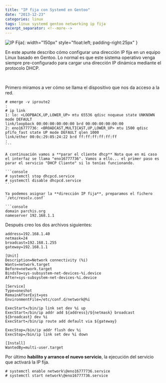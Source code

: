 ```yaml
---
title: "IP fija con Systemd en Gentoo"
date: "2013-12-23"
categories: linux
tags: linux systemd gentoo networking ip fija
excerpt_separator: <!--more-->
---
```



![IP Fija](/assets/img/original/IP.jpg){: width="150px" style="float:left; padding-right:25px" } 

En este apunte describo cómo configurar una dirección IP fija en un equipo Linux basado en Gentoo. Lo normal es que este sistema operativo venga siempre pre-configurado para cargar una dirección IP dinámica mediante el protocolo DHCP. 

<br clear="left"/>
<!--more-->

Primero miramos a ver cómo se llama el dispositivo que nos da acceso a la red.

```console
# emerge -v iproute2
:
# ip link
1: lo: <LOOPBACK,UP,LOWER_UP> mtu 65536 qdisc noqueue state UNKNOWN mode DEFAULT
link/loopback 00:00:00:00:00:00 brd 00:00:00:00:00:00
2: eno16777736: <BROADCAST,MULTICAST,UP,LOWER_UP> mtu 1500 qdisc pfifo_fast state UP mode DEFAULT qlen 1000
link/ether 00:0c:29:85:24:22 brd ff:ff:ff:ff:ff:ff
:
``` 

A continuación vamos a **parar el cliente dhcp** Nota que en mi caso el interfaz se llama "eno16777736". Vamos a ello... el primer paso es parar el servicio "DHCP Cliente" si lo tenías funcionando.

```console 
# systemctl stop dhcpcd.service
# systemctl disable dhcpcd.service
``` 

Ya podemos asignar la **dirección IP fija**, preparamos el fichero `/etc/resolv.conf`

```console
domain parchis.org
nameserver 192.168.1.1
```

Después creo los dos archivos siguientes:

```console
address=192.168.1.40
netmask=24
broadcast=192.168.1.255
gateway=192.168.1.1
```

```
[Unit]
Description=Network connectivity (%i)
Wants=network.target
Before=network.target
BindsTo=sys-subsystem-net-devices-%i.device
After=sys-subsystem-net-devices-%i.device

[Service]
Type=oneshot
RemainAfterExit=yes
EnvironmentFile=/etc/conf.d/network@%i

ExecStart=/bin/ip link set dev %i up
ExecStart=/bin/ip addr add ${address}/${netmask} broadcast ${broadcast} dev %i
ExecStart=/bin/ip route add default via ${gateway}

ExecStop=/bin/ip addr flush dev %i
ExecStop=/bin/ip link set dev %i down

[Install]
WantedBy=multi-user.target
```

Por último **habilito y arranco el nuevo servicio**, la ejecución del servicio que activará la IP fija.

```console 
# systemctl enable network\@eno16777736.service
# systemctl start network\@eno16777736.service
```
